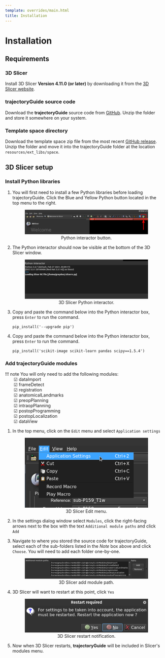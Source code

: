 ```yaml
---
template: overrides/main.html
title: Installation
---
```


# Installation

## Requirements

### 3D Slicer

Install 3D Slicer **Version 4.11.0 (or later)** by downloading it from the <a href="https://download.slicer.org/" target="_blank">3D Slicer website</a>.

### trajectoryGuide source code

Download the **trajectoryGuide** source code from <a href="https://github.com/greydongilmore/trajectoryGuideModules" target="_blank">GitHub</a>. Unzip the folder and store it somewhere on your system.

### Template space directory

Download the template space zip file from the most recent <a href="https://github.com/greydongilmore/trajectoryGuideModules/releases" target="_blank">GitHub release</a>. Unzip the folder and move it into the trajectoryGuide folder at the location `resources/ext_libs/space`.

## 3D Slicer setup

### Install Python libraries

1. You will first need to install a few Python libraries before loading trajectoryGuide. Click the Blue and Yellow Python button located in the top menu to the right.

    <center>
        <figure>
            <img src="/widgets/img/python_icon.png" alt="python_icon"/>
            <figcaption>Python interactor button.</figcaption>
        </figure>
    </center>

2. The Python interactor should now be visible at the bottom of the 3D Slicer window.

    <center>
        <figure>
            <img src="/widgets/img/python_interactor.png" alt="python_interactor"/>
            <figcaption>3D Slicer Python interactor.</figcaption>
        </figure>
    </center>

3. Copy and paste the command below into the Python interactor box, press `Enter` to run the command.

    ```
    pip_install('--upgrade pip')
    ```

4. Copy and paste the command below into the Python interactor box, press `Enter` to run the command.

    ```
    pip_install('scikit-image scikit-learn pandas scipy==1.5.4')
    ```

### Add trajectoryGuide modules

!!! note
    You will only need to add the following modules: <br>
    &emsp;&emsp;&#9745; dataImport <br>
    &emsp;&emsp;&#9745; frameDetect <br>
    &emsp;&emsp;&#9745; registration <br>
    &emsp;&emsp;&#9745; anatomicalLandmarks <br>
    &emsp;&emsp;&#9745; preopPlanning <br>
    &emsp;&emsp;&#9745; intraopPlanning <br>
    &emsp;&emsp;&#9745; postopProgramming <br>
    &emsp;&emsp;&#9745; postopLocalization <br>
    &emsp;&emsp;&#9745; dataView <br>

1. In the top menu, click on the `Edit` menu and select `Application settings`

    <center>
        <figure>
            <img src="/widgets/img/edit_menu.png" alt="edit_menu"/>
            <figcaption>3D Slicer Edit menu.</figcaption>
        </figure>
    </center>

2. In the settings dialog window select `Modules`, click the right-facing arrows next to the box with the text `Additional module paths` and click `Add`

3. Navigate to where you stored the source code for trajectoryGuide, select each of the sub-folders listed in the *Note* box above and click `Choose`. You will need to add each folder one-by-one.

    <center>
        <figure>
            <img src="/widgets/img/add_module.png" alt="add_module"/>
            <figcaption>3D Slicer add module path.</figcaption>
        </figure>
    </center>

4. 3D Slicer will want to restart at this point, click `Yes`

    <center>
        <figure>
            <img src="/widgets/img/restart_slicer.png" alt="restart_slicer"/>
            <figcaption>3D Slicer restart notification.</figcaption>
        </figure>
    </center>

5. Now when 3D Slicer restarts, **trajectoryGuide** will be included in Slicer's modules menu.

<br>
<br>
<br>